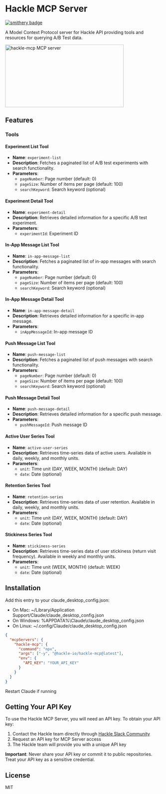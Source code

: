 # Hackle MCP Server

[![smithery badge](https://smithery.ai/badge/@hackle-io/hackle-mcp)](https://smithery.ai/server/@hackle-io/hackle-mcp)

A Model Context Protocol server for Hackle API providing tools and resources for querying A/B Test data.

<a href="https://glama.ai/mcp/servers/@hackle-io/hackle-mcp">
  <img width="380" height="200" src="https://glama.ai/mcp/servers/@hackle-io/hackle-mcp/badge" alt="hackle-mcp MCP server" />
</a>

## Features

### Tools

#### Experiment List Tool

- **Name**: `experiment-list`
- **Description**: Fetches a paginated list of A/B test experiments with search functionality.
- **Parameters**:
  - `pageNumber`: Page number (default: 0)
  - `pageSize`: Number of items per page (default: 100)
  - `searchKeyword`: Search keyword (optional)

#### Experiment Detail Tool

- **Name**: `experiment-detail`
- **Description**: Retrieves detailed information for a specific A/B test experiment.
- **Parameters**:
  - `experimentId`: Experiment ID

#### In-App Message List Tool

- **Name**: `in-app-message-list`
- **Description**: Fetches a paginated list of in-app messages with search functionality.
- **Parameters**:
  - `pageNumber`: Page number (default: 0)
  - `pageSize`: Number of items per page (default: 100)
  - `searchKeyword`: Search keyword (optional)

#### In-App Message Detail Tool

- **Name**: `in-app-message-detail`
- **Description**: Retrieves detailed information for a specific in-app message.
- **Parameters**:
  - `inAppMessageId`: In-app message ID

#### Push Message List Tool

- **Name**: `push-message-list`
- **Description**: Fetches a paginated list of push messages with search functionality.
- **Parameters**:
  - `pageNumber`: Page number (default: 0)
  - `pageSize`: Number of items per page (default: 100)
  - `searchKeyword`: Search keyword (optional)

#### Push Message Detail Tool

- **Name**: `push-message-detail`
- **Description**: Retrieves detailed information for a specific push message.
- **Parameters**:
  - `pushMessageId`: Push message ID

#### Active User Series Tool

- **Name**: `active-user-series`
- **Description**: Retrieves time-series data of active users. Available in daily, weekly, and monthly units.
- **Parameters**:
  - `unit`: Time unit (DAY, WEEK, MONTH) (default: DAY)
  - `date`: Date (optional)

#### Retention Series Tool

- **Name**: `retention-series`
- **Description**: Retrieves time-series data of user retention. Available in daily, weekly, and monthly units.
- **Parameters**:
  - `unit`: Time unit (DAY, WEEK, MONTH) (default: DAY)
  - `date`: Date (optional)

#### Stickiness Series Tool

- **Name**: `stickiness-series`
- **Description**: Retrieves time-series data of user stickiness (return visit frequency). Available in weekly and monthly units.
- **Parameters**:
  - `unit`: Time unit (WEEK, MONTH) (default: WEEK)
  - `date`: Date (optional)

## Installation

Add this entry to your claude_desktop_config.json:

- On Mac: ~/Library/Application Support/Claude/claude_desktop_config.json
- On Windows: %APPDATA%\Claude\claude_desktop_config.json
- On Linux: ~/.config/Claude/claude_desktop_config.json

```json
{
  "mcpServers": {
    "hackle-mcp": {
      "command": "npx",
      "args": ["-y", "@hackle-io/hackle-mcp@latest"],
      "env": {
        "API_KEY": "YOUR_API_KEY"
      }
    }
  }
}
```

Restart Claude if running

## Getting Your API Key

To use the Hackle MCP Server, you will need an API key. To obtain your API key:

1. Contact the Hackle team directly through [Hackle Slack Community](https://hackle-community.slack.com/join/shared_invite/zt-h6yubvyo-pb0oyy3Dna2D9dvNFZGACQ#/)
2. Request an API key for MCP Server access
3. The Hackle team will provide you with a unique API key

**Important**: Never share your API key or commit it to public repositories. Treat your API key as a sensitive credential.

## License

MIT
